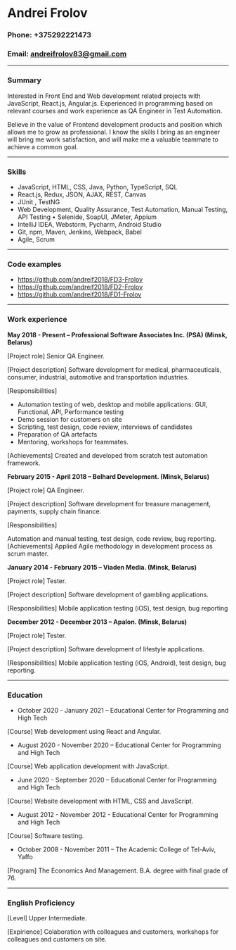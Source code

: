 # Andrei Frolov #

### Phone:  +375292221473 ###
### Email: andreifrolov83@gmail.com ###

***
### Summary ###

Interested in Front End and Web development related projects with JavaScript, React.js, Angular.js. Experienced in programming based on relevant courses and work experience as QA Engineer in Test Automation.

Believe in the value of Frontend development products and position which allows me to grow as professional. I know the skills I bring as an engineer will bring me work satisfaction, and will make me a valuable teammate to achieve a common goal.

***
### Skills ###

* JavaScript, HTML, CSS, Java, Python, TypeScript, SQL
* React.js, Redux, JSON, AJAX, REST, Canvas
* JUnit , TestNG
* Web Development, Quality Assurance, Test Automation, Manual Testing, API Testing • Selenide, SoapUI, JMeter, Appium
* IntelliJ IDEA, Webstorm, Pycharm, Android Studio
* Git, npm, Maven, Jenkins, Webpack, Babel
* Agile, Scrum

***
### Code examples ###

* https://github.com/andreif2018/FD3-Frolov
* https://github.com/andreif2018/FD2-Frolov
* https://github.com/andreif2018/FD1-Frolov

***
### Work experience ###

**May 2018 - Present – Professional Software Associates Inc. (PSA) (Minsk, Belarus)**

[Project role] Senior QA Engineer.

[Project description] Software development for medical, pharmaceuticals, consumer, industrial, automotive and transportation industries.

[Responsibilities]

* Automation testing of web, desktop and mobile applications: GUI, Functional, API, Performance testing
* Demo session for customers on site
* Scripting, test design, code review, interviews of candidates
* Preparation of QA artefacts
* Mentoring, workshops for teammates.

[Achievements] Created and developed from scratch test automation framework.

**February 2015 - April 2018 – Belhard Development. (Minsk, Belarus)**

[Project role] QA Engineer.

[Project description] Software development for treasure management, payments, supply chain finance.

[Responsibilities]

Automation and manual testing, test design, code review, bug reporting.
[Achievements] Applied Agile methodology in development process as scrum master.

**January 2014 - February 2015 – Viaden Media. (Minsk, Belarus)**

[Project role] Tester.

[Project description] Software development of gambling applications.

[Responsibilities] Mobile application testing (iOS), test design, bug reporting

**December 2012 - December 2013 – Apalon. (Minsk, Belarus)**

[Project role] Tester.

[Project description] Software development of lifestyle applications. 

[Responsibilities] Mobile application testing (iOS, Android), test design, bug reporting.

***
### Education ### 

* October 2020 - January 2021 – Educational Center for Programming and High Tech 

[Course] Web development using React and Angular.

* August 2020 - November 2020 – Educational Center for Programming and High Tech 

[Course] Web application development with JavaScript.

* June 2020 - September 2020 – Educational Center for Programming and High Tech 

[Course] Website development with HTML, CSS and JavaScript.

* August 2012 - November 2012 - Educational Center for Programming and High Tech 

[Course] Software testing.

* October 2008 - November 2011 – The Academic College of Tel-Aviv, Yaffo

[Program] The Economics And Management. B.A. degree with final grade of 76.

***
### English Proficiency ###

[Level] Upper Intermediate. 

[Expirience] Colaboration with colleagues and customers, workshops for colleagues and customers on site.
